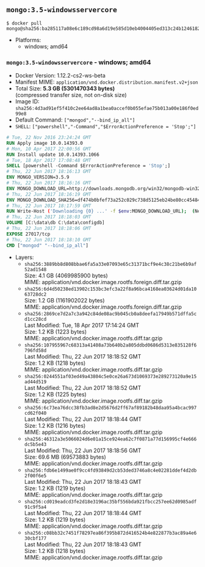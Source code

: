 ## `mongo:3.5-windowsservercore`

```console
$ docker pull mongo@sha256:ba285117a08e6c189cd98a6d19e585d10eb4004405ed313c24b124618294756f
```

-	Platforms:
	-	windows; amd64

### `mongo:3.5-windowsservercore` - windows; amd64

-	Docker Version: 1.12.2-cs2-ws-beta
-	Manifest MIME: `application/vnd.docker.distribution.manifest.v2+json`
-	Total Size: **5.3 GB (5301470343 bytes)**  
	(compressed transfer size, not on-disk size)
-	Image ID: `sha256:4d3ad91ef5f410c2ee64ad8a1bea0accef0b055efae75b013a00e186f0ed99e8`
-	Default Command: `["mongod","--bind_ip_all"]`
-	`SHELL`: `["powershell","-Command","$ErrorActionPreference = 'Stop';"]`

```dockerfile
# Tue, 22 Nov 2016 23:24:24 GMT
RUN Apply image 10.0.14393.0
# Mon, 10 Apr 2017 22:00:56 GMT
RUN Install update 10.0.14393.1066
# Tue, 18 Apr 2017 17:08:48 GMT
SHELL [powershell -Command $ErrorActionPreference = 'Stop';]
# Thu, 22 Jun 2017 18:16:13 GMT
ENV MONGO_VERSION=3.5.9
# Thu, 22 Jun 2017 18:16:16 GMT
ENV MONGO_DOWNLOAD_URL=http://downloads.mongodb.org/win32/mongodb-win32-x86_64-2008plus-ssl-3.5.9-signed.msi
# Thu, 22 Jun 2017 18:16:19 GMT
ENV MONGO_DOWNLOAD_SHA256=df474b0bfef73a252c029c738d5125eb24be80cc454844384247f0d796e860f4
# Thu, 22 Jun 2017 18:17:59 GMT
RUN Write-Host ('Downloading {0} ...' -f $env:MONGO_DOWNLOAD_URL); 	(New-Object System.Net.WebClient).DownloadFile($env:MONGO_DOWNLOAD_URL, 'mongo.msi'); 		Write-Host ('Verifying sha256 ({0}) ...' -f $env:MONGO_DOWNLOAD_SHA256); 	if ((Get-FileHash mongo.msi -Algorithm sha256).Hash -ne $env:MONGO_DOWNLOAD_SHA256) { 		Write-Host 'FAILED!'; 		exit 1; 	}; 		Write-Host 'Installing ...'; 	Start-Process msiexec -Wait 		-ArgumentList @( 			'/i', 			'mongo.msi', 			'/quiet', 			'/qn', 			'INSTALLLOCATION=C:\mongodb', 			'ADDLOCAL=all' 		); 	$env:PATH = 'C:\mongodb\bin;' + $env:PATH; 	[Environment]::SetEnvironmentVariable('PATH', $env:PATH, [EnvironmentVariableTarget]::Machine); 		Write-Host 'Verifying install ...'; 	Write-Host '  mongo --version'; mongo --version; 	Write-Host '  mongod --version'; mongod --version; 		Write-Host 'Removing ...'; 	Remove-Item C:\mongodb\bin\*.pdb -Force; 	Remove-Item C:\windows\installer\*.msi -Force; 	Remove-Item mongo.msi -Force; 		Write-Host 'Complete.';
# Thu, 22 Jun 2017 18:18:03 GMT
VOLUME [C:\data\db C:\data\configdb]
# Thu, 22 Jun 2017 18:18:06 GMT
EXPOSE 27017/tcp
# Thu, 22 Jun 2017 18:18:10 GMT
CMD ["mongod" "--bind_ip_all"]
```

-	Layers:
	-	`sha256:3889bb8d808bbae6fa5a33e07093e65c31371bcf9e4c38c21be6b9af52ad1548`  
		Size: 4.1 GB (4069985900 bytes)  
		MIME: application/vnd.docker.image.rootfs.foreign.diff.tar.gzip
	-	`sha256:6d4d50238ed13902c153bc3efc3a22f8a96bca4168ea03624d01da1063728dc2`  
		Size: 1.2 GB (1161902022 bytes)  
		MIME: application/vnd.docker.image.rootfs.foreign.diff.tar.gzip
	-	`sha256:2869ce7d2a7c3a942c84de08ac9b045cb0a8deefa17949b571dffa5cd1cc28cd`  
		Last Modified: Tue, 18 Apr 2017 17:14:24 GMT  
		Size: 1.2 KB (1223 bytes)  
		MIME: application/vnd.docker.image.rootfs.diff.tar.gzip
	-	`sha256:107955967c68313a41408a73b640b2a805ddbd0686d5313e835128f6796fd58d`  
		Last Modified: Thu, 22 Jun 2017 18:18:52 GMT  
		Size: 1.2 KB (1218 bytes)  
		MIME: application/vnd.docker.image.rootfs.diff.tar.gzip
	-	`sha256:0244551af03ed49a43804c5e0ce26a673d1069373e289273120a9e15ad44d519`  
		Last Modified: Thu, 22 Jun 2017 18:18:52 GMT  
		Size: 1.2 KB (1225 bytes)  
		MIME: application/vnd.docker.image.rootfs.diff.tar.gzip
	-	`sha256:6c73ea76dcc38fb3ad8e2d5676d2ff67af89182b48daa95a4bcac997cd62f040`  
		Last Modified: Thu, 22 Jun 2017 18:18:44 GMT  
		Size: 1.2 KB (1216 bytes)  
		MIME: application/vnd.docker.image.rootfs.diff.tar.gzip
	-	`sha256:46312a3e5066024d6e01a15ce924ea62c7f0871a77d156995cf4e666dc5b5e43`  
		Last Modified: Thu, 22 Jun 2017 18:18:56 GMT  
		Size: 69.6 MB (69573883 bytes)  
		MIME: application/vnd.docker.image.rootfs.diff.tar.gzip
	-	`sha256:fdb6e1499ae0f9cc4fd93849d2cb53ded3746a8c4e02281ddef4d2db2f00f6e5`  
		Last Modified: Thu, 22 Jun 2017 18:18:43 GMT  
		Size: 1.2 KB (1219 bytes)  
		MIME: application/vnd.docker.image.rootfs.diff.tar.gzip
	-	`sha256:cd019eadcd3fe2d18e3196ac35bf556bda921fbcc257ee62d0985adf91c9f5a4`  
		Last Modified: Thu, 22 Jun 2017 18:18:44 GMT  
		Size: 1.2 KB (1219 bytes)  
		MIME: application/vnd.docker.image.rootfs.diff.tar.gzip
	-	`sha256:c08bb32c7451f78297ea86f395b872d416524b4e822877b3ac89a4e630cbf177`  
		Last Modified: Thu, 22 Jun 2017 18:18:43 GMT  
		Size: 1.2 KB (1218 bytes)  
		MIME: application/vnd.docker.image.rootfs.diff.tar.gzip

